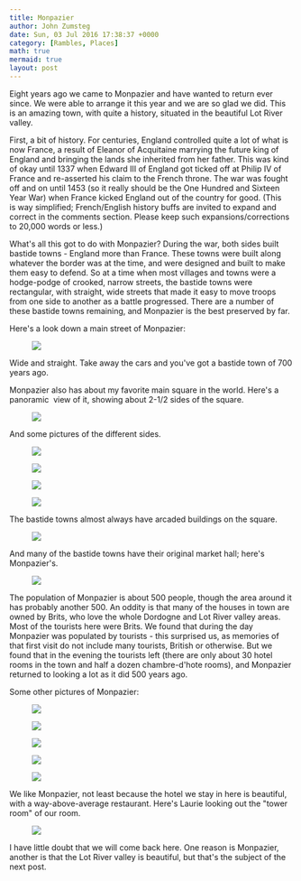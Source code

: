 ```yaml
---
title: Monpazier
author: John Zumsteg
date: Sun, 03 Jul 2016 17:38:37 +0000
category: [Rambles, Places]
math: true
mermaid: true
layout: post
---
```

Eight years ago we came to Monpazier and have wanted to return ever since. We were able to arrange it this year and we are so glad we did. This is an amazing town, with quite a history, situated in the beautiful Lot River valley.

First, a bit of history. For centuries, England controlled quite a lot of what is now France, a result of Eleanor of Acquitaine marrying the future king of England and bringing the lands she inherited from her father. This was kind of okay until 1337 when Edward III of England got ticked off at Philip IV of France and re-asserted his claim to the French throne. The war was fought off and on until 1453 (so it really should be the One Hundred and Sixteen Year War) when France kicked England out of the country for good. (This is way simplified; French/English history buffs are invited to expand and correct in the comments section. Please keep such expansions/corrections to 20,000 words or less.)

What's all this got to do with Monpazier? During the war, both sides built bastide towns - England more than France. These towns were built along whatever the border was at the time, and were designed and built to make them easy to defend. So at a time when most villages and towns were a hodge-podge of crooked, narrow streets, the bastide towns were rectangular, with straight, wide streets that made it easy to move troops from one side to another as a battle progressed. There are a number of these bastide towns remaining, and Monpazier is the best preserved by far.

Here's a look down a main street of Monpazier:

<figure>
	<img src="{{site.url}}/assets/images/2016/07/DSC00656.jpg"/>
	<figcaption></figcaption>
</figure>



Wide and straight. Take away the cars and you've got a bastide town of 700 years ago.

Monpazier also has about my favorite main square in the world. Here's a panoramic  view of it, showing about 2-1/2 sides of the square.

<figure>
	<img src="{{site.url}}/assets/images/2016/07/DSC00579-2.jpg"/>
	<figcaption></figcaption>
</figure>



And some pictures of the different sides.<figure>
	<img src="{{site.url}}/assets/images/2016/07/DSC00578-2.jpg"/>
	<figcaption></figcaption>
</figure>

 <figure>
	<img src="{{site.url}}/assets/images/2016/07/DSC00577.jpg"/>
	<figcaption></figcaption>
</figure>

 <figure>
	<img src="{{site.url}}/assets/images/2016/07/DSC00575.jpg"/>
	<figcaption></figcaption>
</figure>

 <figure>
	<img src="{{site.url}}/assets/images/2016/07/DSC00574.jpg"/>
	<figcaption></figcaption>
</figure>



The bastide towns almost always have arcaded buildings on the square.
<figure>
	<img src="{{site.url}}/assets/images/2016/07/DSC00584.jpg"/>
	<figcaption></figcaption>
</figure>



And many of the bastide towns have their original market hall; here's Monpazier's.<figure>
	<img src="{{site.url}}/assets/images/2016/07/DSC00583.jpg"/>
	<figcaption></figcaption>
</figure>



The population of Monpazier is about 500 people, though the area around it has probably another 500. An oddity is that many of the houses in town are owned by Brits, who love the whole Dordogne and Lot River valley areas. Most of the tourists here were Brits. We found that during the day Monpazier was populated by tourists - this surprised us, as memories of that first visit do not include many tourists, British or otherwise. But we found that in the evening the tourists left (there are only about 30 hotel rooms in the town and half a dozen chambre-d'hote rooms), and Monpazier returned to looking a lot as it did 500 years ago.

Some other pictures of Monpazier:

<figure>
	<img src="{{site.url}}/assets/images/2016/07/DSC00660.jpg"/>
	<figcaption></figcaption>
</figure>

 <figure>
	<img src="{{site.url}}/assets/images/2016/07/DSC00659.jpg"/>
	<figcaption></figcaption>
</figure>

 <figure>
	<img src="{{site.url}}/assets/images/2016/07/DSC00654.jpg"/>
	<figcaption></figcaption>
</figure>

 <figure>
	<img src="{{site.url}}/assets/images/2016/07/DSC00648.jpg"/>
	<figcaption></figcaption>
</figure>

 <figure>
	<img src="{{site.url}}/assets/images/2016/07/DSC00582.jpg"/>
	<figcaption></figcaption>
</figure>



We like Monpazier, not least because the hotel we stay in here is beautiful, with a way-above-average restaurant. Here's Laurie looking out the "tower room" of our room.

<figure>
	<img src="{{site.url}}/assets/images/2016/07/DSC00667.jpg"/>
	<figcaption></figcaption>
</figure>

I have little doubt that we will come back here. One reason is Monpazier, another is that the Lot River valley is beautiful, but that's the subject of the next post.
